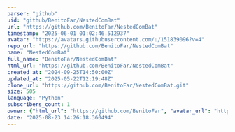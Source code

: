 ```yaml
---
parser: "github"
uid: "github/BenitoFar/NestedComBat"
url: "https://github.com/BenitoFar/NestedComBat"
timestamp: "2025-06-01 01:02:46.512937"
avatar: "https://avatars.githubusercontent.com/u/151839096?v=4"
repo_url: "https://github.com/BenitoFar/NestedComBat"
name: "NestedComBat"
full_name: "BenitoFar/NestedComBat"
html_url: "https://github.com/BenitoFar/NestedComBat"
created_at: "2024-09-25T14:50:00Z"
updated_at: "2025-05-22T12:19:48Z"
clone_url: "https://github.com/BenitoFar/NestedComBat.git"
size: 505
language: "Python"
subscribers_count: 1
owner: {"html_url": "https://github.com/BenitoFar", "avatar_url": "https://avatars.githubusercontent.com/u/151839096?v=4", "login": "BenitoFar", "type": "User"}
date: "2025-08-23 14:26:18.360494"
---
```

